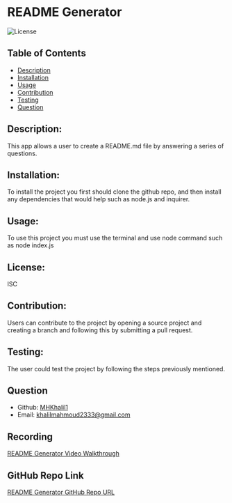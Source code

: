 # README Generator
  
  ![License](https://img.shields.io/badge/License-ISC-blue.svg)

  ## Table of Contents
  - [Description](#description)
  - [Installation](#installation)
  - [Usage](#usage)
  - [Contribution](#contribution)
  - [Testing](#testing)
  - [Question](#question)

  ## Description:
  This app allows a user to create a README.md file by answering a series of questions.
  ## Installation:
  To install the project you first should clone the github repo, and then install any dependencies that would help such as node.js and inquirer.
  ## Usage:
  To use this project you must use the terminal and use node command such as node index.js
  ## License:
  ISC
  ## Contribution:
  Users can contribute to the project by opening a source project and creating a branch and following this by submitting a pull request.
  ## Testing: 
  The user could test the project by following the steps previously mentioned.
  ## Question
  - Github: [MHKhalil1](https://github.com/MHKhalil1)
  - Email: [khalilmahmoud2333@gmail.com](mailto:user@example.com) 
  ## Recording
  [README Generator Video Walkthrough](https://drive.google.com/file/d/18CL_pjLIIRe5_204s_6oRonqYgsKELIB/view)
  ## GitHub Repo Link
  [README Generator GitHub Repo URL](https://github.com/MHKhalil1/README.md-GEN.git)